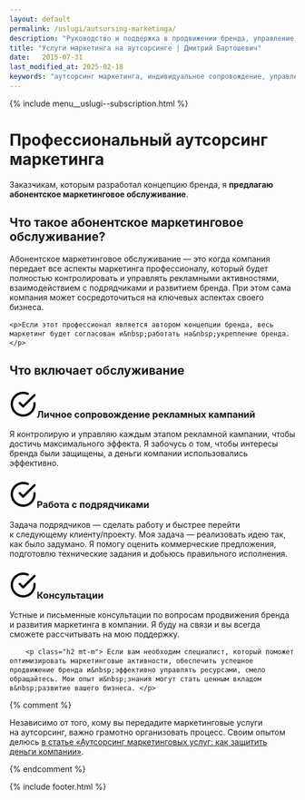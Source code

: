 ```yaml
---
layout: default
permalink: /uslugi/autsorsing-marketinga/
description: "Руководство и поддержка в продвижении бренда, управление рекламными кампаниями, работа с подрядчиками. Повышение эффективности маркетинга. Узнайте больше!"
title: "Услуги маркетинга на аутсорсинге | Дмитрий Бартошевич"
date:   2015-07-31
last_modified_at: 2025-02-18
keywords: "аутсорсинг маркетинга, индивидуальное сопровождение, управление подрядчиками, разработка стратегий, реализация стратегий, адаптация стратегий, бизнес-цели"
---
```


<div class="body__container">
  
  {% include menu__uslugi--subscription.html %}

<main class="section__content row-gap--l">
       



<div class="intro max-width-text"><h1 class="inline bold">Профессиональный аутсорсинг маркетинга</h1> </div>

<p> Заказчикам, которым разработал концепцию бренда, я&nbsp;<strong>предлагаю абонентское маркетинговое обслуживание</strong>.</p>


<section class="mt-m full-bleed row-gap--m">
    <h2 class="bold h1">Что такое абонентское маркетинговое обслуживание?</h2>
	<p>Абонентское маркетинговое обслуживание&nbsp;&mdash; это когда компания передает все аспекты маркетинга профессионалу, который будет полностью контролировать и&nbsp;управлять рекламными активностями, взаимодействием с&nbsp;подрядчиками и&nbsp;развитием бренда. При этом сама компания может сосредоточиться на&nbsp;ключевых аспектах своего бизнеса. </p>
	
	<p>Если этот профессионал является автором концепции бренда, весь маркетинг будет согласован и&nbsp;работать на&nbsp;укрепление бренда. </p>

</section>	


<section class="mt-m full-bleed row-gap--m">
    <h2 class="bold h1">Что включает обслуживание</h2>

<section>	
 <h3 class="bold"><img class="icon--check" src="/assets/images/check.svg" alt="" role="presentation" aria-hidden="true">Личное сопровождение рекламных кампаний</h3>
 <p>Я контролирую и управляю каждым этапом рекламной кампании, чтобы достичь максимального эффекта. Я&nbsp;забочусь о том, чтобы интересы бренда были защищены, а деньги компании использовались эффективно.</p>
 </section>

 <section>	
 <h3 class="bold"><img class="icon--check" src="/assets/images/check.svg" alt="" role="presentation" aria-hidden="true">Работа с&nbsp;подрядчиками</h3>
 <p> Задача подрядчиков&nbsp;— сделать работу и&nbsp;быстрее перейти к&nbsp;следующему клиенту/проекту. Моя задача&nbsp;— реализовать идею так, как было задумано. Я&nbsp;помогу оценить коммерческие предложения, подготовлю технические задания и&nbsp;добьюсь правильного исполнения. </p>
 </section>

  <section>	
 <h3 class="bold"><img class="icon--check" src="/assets/images/check.svg" alt="" role="presentation" aria-hidden="true">Консультации</h3>
 <p> Устные и&nbsp;письменные консультации по&nbsp;вопросам продвижения бренда и&nbsp;развития маркетинга в&nbsp;компании. Я&nbsp;буду на&nbsp;связи и&nbsp;вы&nbsp;всегда сможете рассчитывать на&nbsp;мою поддержку.</p>
 </section>


</section>	


 
		
		<p class="h2 mt-m"> Если вам необходим специалист, который поможет оптимизировать маркетинговые активности, обеспечить успешное продвижение бренда и&nbsp;эффективно управлять ресурсами, смело обращайтесь. Мои опыт и&nbsp;знания могут стать ценным вкладом в&nbsp;развитие вашего бизнеса. </p>


{% comment %}
		<p>Независимо от&nbsp;того, кому вы&nbsp;передадите маркетинговые услуги на&nbsp;аутсорсинг, важно грамотно организовать процесс. Своим опытом делюсь <a class="link" href="/blog/autsorsing-marketinga/">в&nbsp;статье «Аутсорсинг маркетинговых услуг: как защитить деньги компании»</a>. </p>
{% endcomment %}
    
</main>

{% include footer.html %}
</div>



